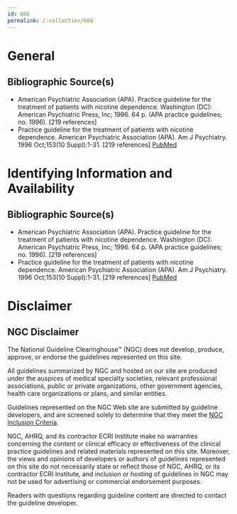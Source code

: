 ```yaml
---
id: 666
permalink: /:collection/666
---
```


# General

## Bibliographic Source(s)

- American Psychiatric Association (APA). Practice guideline for the treatment of patients with nicotine dependence. Washington (DC): American Psychiatric Press, Inc; 1996. 64 p. (APA practice guidelines; no. 1996). [219 references]
- Practice guideline for the treatment of patients with nicotine dependence. American Psychiatric Association (APA). Am J Psychiatry. 1996 Oct;153(10 Suppl):1-31. [219 references] [ PubMed ](http://www.ncbi.nlm.nih.gov/entrez/query.fcgi?cmd=Retrieve&db=pubmed&dopt=Abstract&list_uids=8831466)

# Identifying Information and Availability

## Bibliographic Source(s)

- American Psychiatric Association (APA). Practice guideline for the treatment of patients with nicotine dependence. Washington (DC): American Psychiatric Press, Inc; 1996. 64 p. (APA practice guidelines; no. 1996). [219 references]
- Practice guideline for the treatment of patients with nicotine dependence. American Psychiatric Association (APA). Am J Psychiatry. 1996 Oct;153(10 Suppl):1-31. [219 references] [ PubMed ](http://www.ncbi.nlm.nih.gov/entrez/query.fcgi?cmd=Retrieve&db=pubmed&dopt=Abstract&list_uids=8831466)

# Disclaimer

## NGC Disclaimer

The National Guideline Clearinghouse™ (NGC) does not develop, produce, approve, or endorse the guidelines represented on this site.

All guidelines summarized by NGC and hosted on our site are produced under the auspices of medical specialty societies, relevant professional associations, public or private organizations, other government agencies, health care organizations or plans, and similar entities.

Guidelines represented on the NGC Web site are submitted by guideline developers, and are screened solely to determine that they meet the [NGC Inclusion Criteria](/help-and-about/summaries/inclusion-criteria).

NGC, AHRQ, and its contractor ECRI Institute make no warranties concerning the content or clinical efficacy or effectiveness of the clinical practice guidelines and related materials represented on this site. Moreover, the views and opinions of developers or authors of guidelines represented on this site do not necessarily state or reflect those of NGC, AHRQ, or its contractor ECRI Institute, and inclusion or hosting of guidelines in NGC may not be used for advertising or commercial endorsement purposes.

Readers with questions regarding guideline content are directed to contact the guideline developer.

